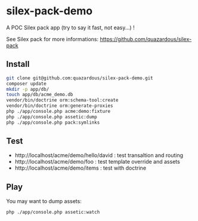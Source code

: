 # silex-pack-demo
A POC Silex pack app (try to say it fast, not easy...) !

See Silex pack for more informations:
https://github.com/quazardous/silex-pack

## Install

```bash
git clone git@github.com:quazardous/silex-pack-demo.git
composer update
mkdir -p app/db/
touch app/db/acme_demo.db
vendor/bin/doctrine orm:schema-tool:create
vendor/bin/doctrine orm:generate-proxies
php ./app/console.php acme:demo:fixture
php ./app/console.php assetic:dump
php ./app/console.php pack:symlinks
```

## Test

- http://localhost/acme/demo/hello/david : test transaltion and routing
- http://localhost/acme/demo/foo : test template override and assets
- http://localhost/acme/demo/items : test with doctrine


## Play

You may want to dump assets:

```
php ./app/console.php assetic:watch
```

